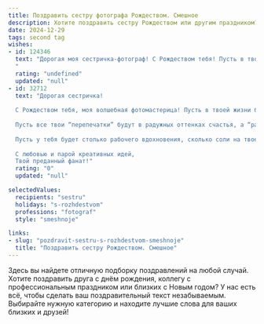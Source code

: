 ```yaml
---
title: Поздравить сестру фотографа Рождеством. Смешное
description: Хотите поздравить сестру Рождеством или другим праздником? Наш ИИ создаст незабываемое поздравление, а вы обязательно выделитесь среди других.  
date: 2024-12-29
tags: second tag
wishes:
- id: 124346
  text: "Дорогая моя сестричка-фотограф! С Рождеством тебя! Пусть в твоей жизни будет столько ярких моментов, что памяти телефона не хватит, а объектив будет постоянно запечатлевать только счастье и смех!  Желаю тебе в Новом году поймать удачу за хвост, а не только лучшие кадры!  Пусть все твои снимки будут шедеврами, а жизнь –  ярче любой фотообработки!
  "
  rating: "undefined"
  updated: "null"
- id: 32712
  text: "Дорогая сестричка!
  
  С Рождеством тебя, моя волшебная фотомастерица! Пусть в твоей жизни будет столько светлых моментов, сколько ты ловишь на своих фотографиях! Желаю, чтобы каждый кадр был как идеальный зимний пейзаж — красиво, ярко и с чудесным светом.
  
  Пусть все твои “перепечатки” будут в радужных оттенках счастья, а “размытие” — только в художественных снимках! Не забывай включать режим \"улыбка\", чтобы каждый день сверкал, как на фотосессии с искренними эмоциями.
  
  Пусть у тебя будет столько рабочего вдохновения, сколько соли на твоем рождественском столе, а муза не уходит, даже когда ты забыла зарядить свою камеру!
  
  С любовью и парой креативных идей,
  Твой преданный фанат!"
  rating: "0"
  updated: "null"

selectedValues:
  recipients: "sestru"
  holidays: "s-rozhdestvom"
  professions: "fotograf"
  style: "smeshnoje"

links:
- slug: "pozdravit-sestru-s-rozhdestvom-smeshnoje"
  title: "Поздравить сестру Рождеством. Смешное"
---
```


Здесь вы найдете отличную подборку поздравлений на любой случай. 
Хотите поздравить друга с днём рождения, коллегу с профессиональным праздником или близких с Новым годом? У нас есть всё, чтобы сделать ваш поздравительный текст незабываемым. Выбирайте нужную категорию и находите лучшие слова для ваших близких и друзей!
